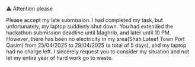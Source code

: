 ⚠️ Attention please

Please accept my late submission. I had completed my task, but unfortunately, my laptop suddenly shut down. You had extended the hackathon submission deadline until Maghrib, and later until 10 PM. However, there has been no electricity in my area(Shah Lateef Town Port Qasim) from 25/04/2025 to 29/04/2025 (a total of 5 days), and my laptop had no charge left. I sincerely request you to consider my situation and not let my entire year of hard work go to waste.
